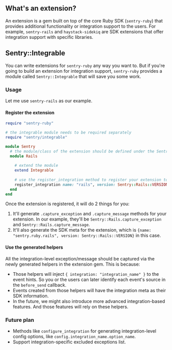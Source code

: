 ## What's an extension?

An extension is a gem built on top of the core Ruby SDK (`sentry-ruby`) that provides additional functionality or integration support to the users. For example, `sentry-rails` and `haystack-sidekiq` are SDK extensions that offer integration support with specific libraries. 

## Sentry::Integrable

You can write extensions for `sentry-ruby` any way you want to. But if you're going to build an extension for integration support, `sentry-ruby` provides a module called `Sentry::Integrable` that will save you some work.

### Usage

Let me use `sentry-rails` as our example.

#### Register the extension

```ruby
require "sentry-ruby"

# the integrable module needs to be required separately
require "sentry/integrable" 

module Sentry
  # the module/class of the extension should be defined under the Sentry namespace
  module Rails 
    
    # extend the module
    extend Integrable 
    
    # use the register_integration method to register your extension to the SDK core
    register_integration name: "rails", version: Sentry::Rails::VERSION
  end
end
```

Once the extension is registered, it will do 2 things for you:

1. It'll generate `.capture_exception` and `.capture_message` methods for your extension. In our example, they'll be `Sentry::Rails.capture_exception` and `Sentry::Rails.capture_message`.
2. It'll also generate the SDK meta for the extension, which is `{name: "sentry.ruby.rails", version: Sentry::Rails::VERSION}` in this case.

#### Use the generated helpers

All the integration-level exception/message should be captured via the newly generated helpers in the extension gem. This is because:

- Those helpers will inject `{ integration: "integration_name" }` to the event hints. So you or the users can later identify each event's source in the `before_send` callback.
- Events created from those helpers will have the integration meta as their SDK information.
- In the future, we might also introduce more advanced integration-based features. And those features will rely on these helpers.

### Future plan

- Methods like `configure_integration` for generating integration-level config options, like `config.integration_name.option_name`.
- Support integration-specific excluded exceptions list.

